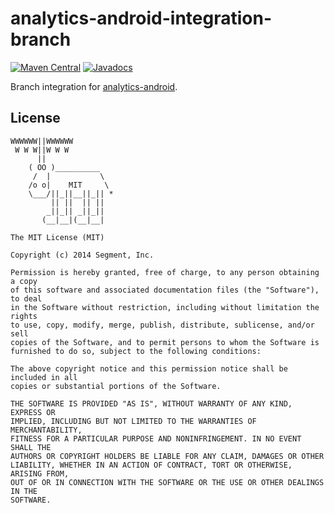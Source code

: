 analytics-android-integration-branch
======================================

[![Maven Central](https://maven-badges.herokuapp.com/maven-central/com.segment.analytics.android.integrations/mixpanel/badge.svg)](https://maven-badges.herokuapp.com/maven-central/com.segment.analytics.android.integrations/mixpanel)
[![Javadocs](http://javadoc-badge.appspot.com/com.segment.analytics.android.integrations/mixpanel.svg?label=javadoc)](http://javadoc-badge.appspot.com/com.segment.analytics.android.integrations/mixpanel)

Branch integration for [analytics-android](https://github.com/segmentio/analytics-android).

## License

```
WWWWWW||WWWWWW
 W W W||W W W
      ||
    ( OO )__________
     /  |           \
    /o o|    MIT     \
    \___/||_||__||_|| *
         || ||  || ||
        _||_|| _||_||
       (__|__|(__|__|

The MIT License (MIT)

Copyright (c) 2014 Segment, Inc.

Permission is hereby granted, free of charge, to any person obtaining a copy
of this software and associated documentation files (the "Software"), to deal
in the Software without restriction, including without limitation the rights
to use, copy, modify, merge, publish, distribute, sublicense, and/or sell
copies of the Software, and to permit persons to whom the Software is
furnished to do so, subject to the following conditions:

The above copyright notice and this permission notice shall be included in all
copies or substantial portions of the Software.

THE SOFTWARE IS PROVIDED "AS IS", WITHOUT WARRANTY OF ANY KIND, EXPRESS OR
IMPLIED, INCLUDING BUT NOT LIMITED TO THE WARRANTIES OF MERCHANTABILITY,
FITNESS FOR A PARTICULAR PURPOSE AND NONINFRINGEMENT. IN NO EVENT SHALL THE
AUTHORS OR COPYRIGHT HOLDERS BE LIABLE FOR ANY CLAIM, DAMAGES OR OTHER
LIABILITY, WHETHER IN AN ACTION OF CONTRACT, TORT OR OTHERWISE, ARISING FROM,
OUT OF OR IN CONNECTION WITH THE SOFTWARE OR THE USE OR OTHER DEALINGS IN THE
SOFTWARE.
```
